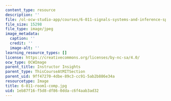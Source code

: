 ```yaml
---
content_type: resource
description: ''
file: /ol-ocw-studio-app/courses/6-011-signals-systems-and-inference-spring-2018/1eb87f16f5d8df860ddac6f4aab3ad32_6-011-room1-comp.jpg
file_size: 15298
file_type: image/jpeg
image_metadata:
  caption: ''
  credit: ''
  image-alt: ''
learning_resource_types: []
license: https://creativecommons.org/licenses/by-nc-sa/4.0/
ocw_type: OCWImage
parent_title: Instructor Insights
parent_type: ThisCourseAtMITSection
parent_uid: 9ff47270-4dbe-89c3-cc91-5ab2b886e34a
resourcetype: Image
title: 6-011-room1-comp.jpg
uid: 1eb87f16-f5d8-df86-0dda-c6f4aab3ad32
---
```

